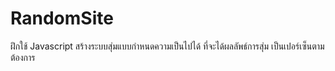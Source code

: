 # RandomSite
ฝึกใช้ Javascript สร้างระบบสุ่มแบบกำหนดความเป็นไปได้ ที่จะได้ผลลัพธ์การสุ่ม เป็นเปอร์เซ็นตามต้องการ 
